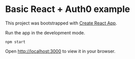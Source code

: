 # Basic React + Auth0 example

This project was bootstrapped with [Create React App](https://github.com/facebook/create-react-app).

Run the app in the development mode.

`npm start`

Open [http://localhost:3000](http://localhost:3000) to view it in your browser.

